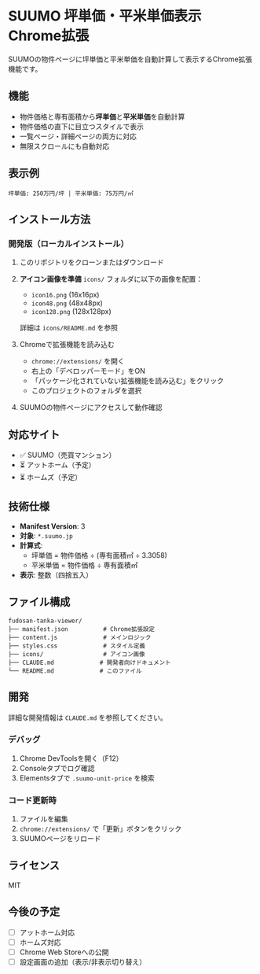 # SUUMO 坪単価・平米単価表示 Chrome拡張

SUUMOの物件ページに坪単価と平米単価を自動計算して表示するChrome拡張機能です。

## 機能

- 物件価格と専有面積から**坪単価**と**平米単価**を自動計算
- 物件価格の直下に目立つスタイルで表示
- 一覧ページ・詳細ページの両方に対応
- 無限スクロールにも自動対応

## 表示例

```
坪単価: 250万円/坪 | 平米単価: 75万円/㎡
```

## インストール方法

### 開発版（ローカルインストール）

1. このリポジトリをクローンまたはダウンロード

2. **アイコン画像を準備**
   `icons/` フォルダに以下の画像を配置：
   - `icon16.png` (16x16px)
   - `icon48.png` (48x48px)
   - `icon128.png` (128x128px)

   詳細は `icons/README.md` を参照

3. Chromeで拡張機能を読み込む
   - `chrome://extensions/` を開く
   - 右上の「デベロッパーモード」をON
   - 「パッケージ化されていない拡張機能を読み込む」をクリック
   - このプロジェクトのフォルダを選択

4. SUUMOの物件ページにアクセスして動作確認

## 対応サイト

- ✅ SUUMO（売買マンション）
- ⏳ アットホーム（予定）
- ⏳ ホームズ（予定）

## 技術仕様

- **Manifest Version**: 3
- **対象**: `*.suumo.jp`
- **計算式**:
  - 坪単価 = 物件価格 ÷ (専有面積㎡ ÷ 3.3058)
  - 平米単価 = 物件価格 ÷ 専有面積㎡
- **表示**: 整数（四捨五入）

## ファイル構成

```
fudosan-tanka-viewer/
├── manifest.json          # Chrome拡張設定
├── content.js             # メインロジック
├── styles.css             # スタイル定義
├── icons/                 # アイコン画像
├── CLAUDE.md             # 開発者向けドキュメント
└── README.md             # このファイル
```

## 開発

詳細な開発情報は `CLAUDE.md` を参照してください。

### デバッグ

1. Chrome DevToolsを開く（F12）
2. Consoleタブでログ確認
3. Elementsタブで `.suumo-unit-price` を検索

### コード更新時

1. ファイルを編集
2. `chrome://extensions/` で「更新」ボタンをクリック
3. SUUMOページをリロード

## ライセンス

MIT

## 今後の予定

- [ ] アットホーム対応
- [ ] ホームズ対応
- [ ] Chrome Web Storeへの公開
- [ ] 設定画面の追加（表示/非表示切り替え）
